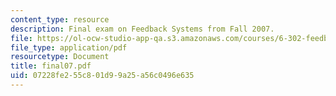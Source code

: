 ```yaml
---
content_type: resource
description: Final exam on Feedback Systems from Fall 2007.
file: https://ol-ocw-studio-app-qa.s3.amazonaws.com/courses/6-302-feedback-systems-spring-2007/07228fe255c801d99a25a56c0496e635_final07.pdf
file_type: application/pdf
resourcetype: Document
title: final07.pdf
uid: 07228fe2-55c8-01d9-9a25-a56c0496e635
---
```


